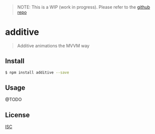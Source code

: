 > NOTE: This is a WIP (work in progress). Please refer to the [github repo](https://github.com/simplesmiler/additive)

# additive

> Additive animations the MVVM way

## Install

``` sh
$ npm install additive --save
```

## Usage

@TODO

## License

[ISC](http://opensource.org/licenses/ISC)
